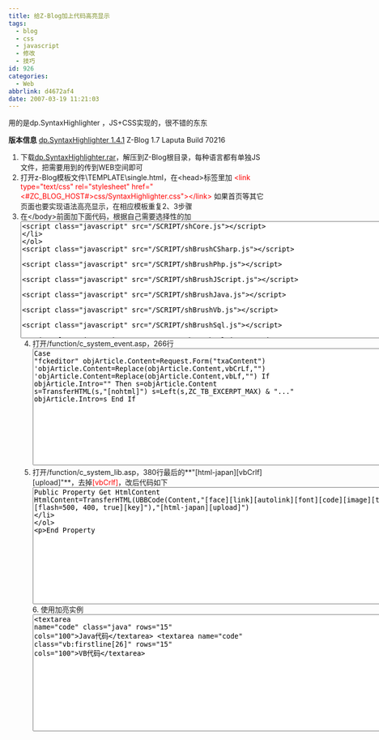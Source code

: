 ```yaml
---
title: 给Z-Blog加上代码高亮显示
tags:
  - blog
  - css
  - javascript
  - 修改
  - 技巧
id: 926
categories:
  - Web
abbrlink: d4672af4
date: 2007-03-19 11:21:03
---
```


用的是dp.SyntaxHighlighter ，JS+CSS实现的，很不错的东东

**版本信息**
[dp.SyntaxHighlighter 1.4.1](http://www.dreamprojections.com/SyntaxHighlighter/)
Z-Blog 1.7 Laputa Build 70216
&nbsp;

1.  下载[dp.SyntaxHighlighter.rar](/blog/upload/2007/3/dp.SyntaxHighlighter.rar)，解压到Z-Blog根目录，每种语言都有单独JS文件，把需要用到的传到WEB空间即可
2.  打开z-Blog模板文件\TEMPLATE\single.html，在&lt;head&gt;标签里加
    <font color="#ff0000">&lt;link type=&quot;text/css&quot; rel=&quot;stylesheet&quot; href=&quot;&lt;#ZC_BLOG_HOST#&gt;css/SyntaxHighlighter.css&quot;&gt;&lt;/link&gt;</font>
    如果首页等其它页面也要实现语法高亮显示，在相应模板重复2、3步骤
3.  在&lt;/body&gt;前面加下面代码，根据自己需要选择性的加
    <textarea name="code" cols="100" rows="15" class="xml"><script class="javascript" src="/SCRIPT/shCore.js"></script>
<script class="javascript" src="/SCRIPT/shBrushCSharp.js"></script>
<script class="javascript" src="/SCRIPT/shBrushPhp.js"></script>
<script class="javascript" src="/SCRIPT/shBrushJScript.js"></script>
<script class="javascript" src="/SCRIPT/shBrushJava.js"></script>
<script class="javascript" src="/SCRIPT/shBrushVb.js"></script>
<script class="javascript" src="/SCRIPT/shBrushSql.js"></script>
<script class="javascript" src="/SCRIPT/shBrushXml.js"></script>
<script class="javascript" src="/SCRIPT/shBrushDelphi.js"></script>
<script class="javascript" src="/SCRIPT/shBrushPython.js"></script>
<script class="javascript" src="/SCRIPT/shBrushRuby.js"></script>
<script class="javascript" src="/SCRIPT/shBrushCss.js"></script>
<script class="javascript" src="/SCRIPT/shBrushCpp.js"></script>
<script class="javascript">dp.SyntaxHighlighter.HighlightAll('code');</script></textarea>
4.  打开/function/c_system_event.asp，266行<textarea name="code" cols="100" rows="15" class="javascript">Case "fckeditor"
	objArticle.Content=Request.Form("txaContent")
	'objArticle.Content=Replace(objArticle.Content,vbCrLf,"")
	'objArticle.Content=Replace(objArticle.Content,vbLf,"")
	If objArticle.Intro="" Then
		s=objArticle.Content
		s=TransferHTML(s,"[nohtml]")
		s=Left(s,ZC_TB_EXCERPT_MAX) & "..."
		objArticle.Intro=s
	End If</textarea>
5.  打开/function/c_system_lib.asp，380行最后的**&quot;[html-japan][vbCrlf][upload]&quot;**，去掉<font color="#ff0000">[vbCrlf]</font>，改后代码如下
    <textarea name="code" cols="100" rows="15" class="vb:firstline[379]">Public Property Get HtmlContent
	HtmlContent=TransferHTML(UBBCode(Content,"[face][link][autolink][font][code][image][typeset][media][flash=500, 400, true][key]"),"[html-japan][upload]")
End Property</textarea>
6.  使用加亮实例
    <textarea name="code" cols="100" rows="15" class="xml">&lt;textarea name=&quot;code&quot; class=&quot;java&quot; rows=&quot;15&quot; cols=&quot;100&quot;&gt;Java代码&lt;/textarea&gt;
&lt;textarea name=&quot;code&quot; class=&quot;vb:firstline[26]&quot; rows=&quot;15&quot; cols=&quot;100&quot;&gt;VB代码&lt;/textarea&gt;</textarea>